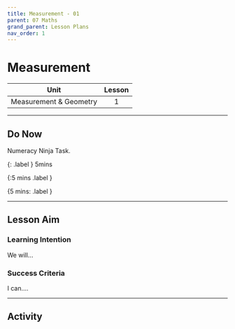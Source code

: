 ```yaml
---
title: Measurement - 01
parent: 07 Maths
grand_parent: Lesson Plans
nav_order: 1
---
```


# Measurement

| Unit                   | Lesson |
| ---------------------- | :----: |
| Measurement & Geometry |   1    |

---

## Do Now

Numeracy Ninja Task.

{: .label } 5mins

{:5 mins .label }

{5 mins: .label }

----

## Lesson Aim

### Learning Intention

We will...

### Success Criteria

I can....

-----

## Activity